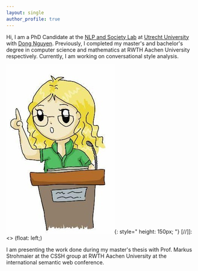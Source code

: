 ```yaml
---
layout: single
author_profile: true
---
```


Hi, I am a PhD Candidate at the [NLP and Society Lab](https://nlpsoc.github.io/) at [Utrecht University](https://www.uu.nl/en) with [Dong Nguyen](https://dongnguyen.nl/). Previously, I completed my master's and bachelor's degree in computer science and mathematics at RWTH Aachen University respectively. Currently, I am working on conversational style analysis.

![drawn Anna presents](./assets/images/talk.jpg){: style=" height: 150px; "} [//]]: <> (float: left;)

I am presenting the work done during my master's thesis with Prof. Markus Strohmaier at the CSSH group at RWTH Aachen University at the international semantic web conference.

